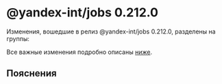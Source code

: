# @yandex-int/jobs 0.212.0

<!-- ЧЕЛОВЕЧЕСКОЕ ВСТУПЛЕНИЕ -->

Изменения, вошедшие в релиз @yandex-int/jobs 0.212.0, разделены на группы:

Все важные изменения подробно описаны [ниже](#Пояснения).

## Пояснения

